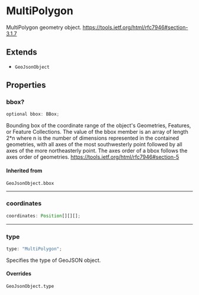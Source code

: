 # MultiPolygon

MultiPolygon geometry object.
https://tools.ietf.org/html/rfc7946#section-3.1.7

## Extends

- `GeoJsonObject`

## Properties

### bbox?

```ts
optional bbox: BBox;
```

Bounding box of the coordinate range of the object's Geometries, Features, or Feature Collections.
The value of the bbox member is an array of length 2*n where n is the number of dimensions
represented in the contained geometries, with all axes of the most southwesterly point
followed by all axes of the more northeasterly point.
The axes order of a bbox follows the axes order of geometries.
https://tools.ietf.org/html/rfc7946#section-5

#### Inherited from

`GeoJsonObject.bbox`

***

### coordinates

```ts
coordinates: Position[][][];
```

***

### type

```ts
type: "MultiPolygon";
```

Specifies the type of GeoJSON object.

#### Overrides

`GeoJsonObject.type`
